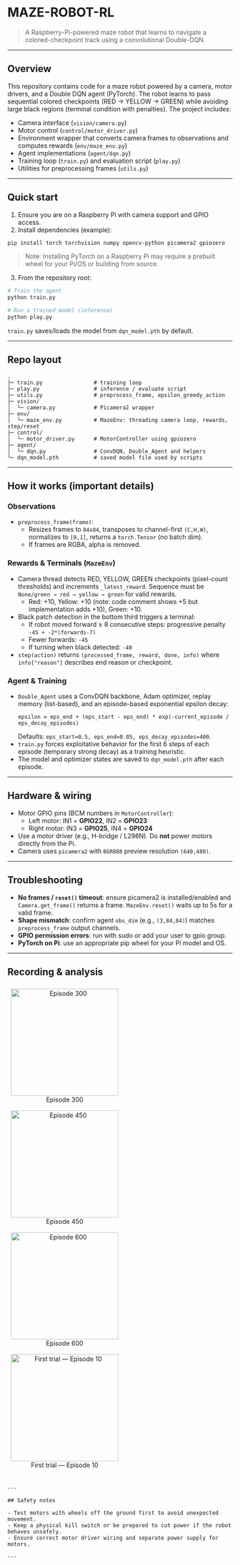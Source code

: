 # MAZE-ROBOT-RL

> A Raspberry-Pi-powered maze robot that learns to navigate a colored-checkpoint track using a convolutional Double-DQN.

---

## Overview

This repository contains code for a maze robot powered by a camera, motor drivers, and a Double DQN agent (PyTorch). The robot learns to pass sequential colored checkpoints (RED → YELLOW → GREEN) while avoiding large black regions (terminal condition with penalties). The project includes:

- Camera interface (`vision/camera.py`)
- Motor control (`control/motor_driver.py`)
- Environment wrapper that converts camera frames to observations and computes rewards (`env/maze_env.py`)
- Agent implementations (`agent/dqn.py`)
- Training loop (`train.py`) and evaluation script (`play.py`)
- Utilities for preprocessing frames (`utils.py`)

---

## Quick start

1. Ensure you are on a Raspberry Pi with camera support and GPIO access.
2. Install dependencies (example):
```bash
pip install torch torchvision numpy opencv-python picamera2 gpiozero
```
> Note: Installing PyTorch on a Raspberry Pi may require a prebuilt wheel for your Pi/OS or building from source.

3. From the repository root:
```bash
# Train the agent
python train.py

# Run a trained model (inference)
python play.py
```

`train.py` saves/loads the model from `dqn_model.pth` by default.

---

## Repo layout

```
.
├─ train.py                # training loop
├─ play.py                 # inference / evaluate script
├─ utils.py                # preprocess_frame, epsilon_greedy_action
├─ vision/
│  └─ camera.py            # Picamera2 wrapper
├─ env/
│  └─ maze_env.py          # MazeEnv: threading camera loop, rewards, step/reset
├─ control/
│  └─ motor_driver.py      # MotorController using gpiozero
├─ agent/
│  └─ dqn.py               # ConvDQN, Double_Agent and helpers
└─ dqn_model.pth           # saved model file used by scripts
```

---

## How it works (important details)

### Observations
- `preprocess_frame(frame)`:
  - Resizes frames to `84x84`, transposes to channel-first `(C,H,W)`, normalizes to `[0,1]`, returns a `torch.Tensor` (no batch dim).
  - If frames are RGBA, alpha is removed.

### Rewards & Terminals (`MazeEnv`)
- Camera thread detects RED, YELLOW, GREEN checkpoints (pixel-count thresholds) and increments `_latest_reward`. Sequence must be `None/green → red → yellow → green` for valid rewards.
  - Red: +10, Yellow: +10 (note: code comment shows +5 but implementation adds +10), Green: +10.
- Black patch detection in the bottom third triggers a terminal:
  - If robot moved forward ≥ 8 consecutive steps: progressive penalty `-45 + -2*(forwards-7)`
  - Fewer forwards: `-45`
  - If turning when black detected: `-40`
- `step(action)` returns `(processed_frame, reward, done, info)` where `info["reason"]` describes end reason or checkpoint.

### Agent & Training
- `Double_Agent` uses a ConvDQN backbone, Adam optimizer, replay memory (list-based), and an episode-based exponential epsilon decay:
  ```
  epsilon = eps_end + (eps_start - eps_end) * exp(-current_episode / eps_decay_episodes)
  ```
  Defaults: `eps_start=0.5, eps_end=0.05, eps_decay_episodes=400`.
- `train.py` forces exploitative behavior for the first 6 steps of each episode (temporary strong decay) as a training heuristic.
- The model and optimizer states are saved to `dqn_model.pth` after each episode.

---

## Hardware & wiring

- Motor GPIO pins (BCM numbers in `MotorController`):
  - Left motor: IN1 = **GPIO22**, IN2 = **GPIO23**  
  - Right motor: IN3 = **GPIO25**, IN4 = **GPIO24**
- Use a motor driver (e.g., H-bridge / L298N). Do **not** power motors directly from the Pi.
- Camera uses `picamera2` with `BGR888` preview resolution `(640,480)`.

---

## Troubleshooting

- **No frames / `reset()` timeout**: ensure picamera2 is installed/enabled and `Camera.get_frame()` returns a frame. `MazeEnv.reset()` waits up to 5s for a valid frame.
- **Shape mismatch**: confirm agent `obs_dim` (e.g., `(3,84,84)`) matches `preprocess_frame` output channels.
- **GPIO permission errors**: run with sudo or add your user to gpio group.
- **PyTorch on Pi**: use an appropriate pip wheel for your Pi model and OS.


---

## Recording & analysis


  <span style="display:inline-block;margin:8px;text-align:center;">
    <a href="https://www.youtube.com/watch?v=IBdh6dh6xiI" target="_blank" rel="noopener">
      <img src="https://img.youtube.com/vi/IBdh6dh6xiI/0.jpg" alt="Episode 300" width="240" style="display:block;">
    </a>
    <a href="https://www.youtube.com/watch?v=IBdh6dh6xiI" target="_blank" rel="noopener" style="text-decoration:none;color:inherit;font-size:14px;">
      <div>Episode 300</div>
    </a>
  </span>

  <span style="display:inline-block;margin:8px;text-align:center;">
    <a href="https://www.youtube.com/watch?v=oACCa2qsE4Y" target="_blank" rel="noopener">
      <img src="https://img.youtube.com/vi/oACCa2qsE4Y/0.jpg" alt="Episode 450" width="240" style="display:block;">
    </a>
    <a href="https://www.youtube.com/watch?v=oACCa2qsE4Y" target="_blank" rel="noopener" style="text-decoration:none;color:inherit;font-size:14px;">
      <div>Episode 450</div>
    </a>
  </span>

  <span style="display:inline-block;margin:8px;text-align:center;">
    <a href="https://www.youtube.com/watch?v=6Ak2ZThoBK4" target="_blank" rel="noopener">
      <img src="https://img.youtube.com/vi/6Ak2ZThoBK4/0.jpg" alt="Episode 600" width="240" style="display:block;">
    </a>
    <a href="https://www.youtube.com/watch?v=6Ak2ZThoBK4" target="_blank" rel="noopener" style="text-decoration:none;color:inherit;font-size:14px;">
      <div>Episode 600</div>
    </a>
  </span>

  <span style="display:inline-block;margin:8px;text-align:center;">
    <a href="https://www.youtube.com/watch?v=JHTGzpdtKpA" target="_blank" rel="noopener">
      <img src="https://img.youtube.com/vi/JHTGzpdtKpA/0.jpg" alt="First trial — Episode 10" width="240" style="display:block;">
    </a>
    <a href="https://www.youtube.com/watch?v=JHTGzpdtKpA" target="_blank" rel="noopener" style="text-decoration:none;color:inherit;font-size:14px;">
      <div>First trial — Episode 10</div>
    </a>
  </span>
</p>


```

---

## Safety notes

- Test motors with wheels off the ground first to avoid unexpected movement.
- Keep a physical kill switch or be prepared to cut power if the robot behaves unsafely.
- Ensure correct motor driver wiring and separate power supply for motors.

---


